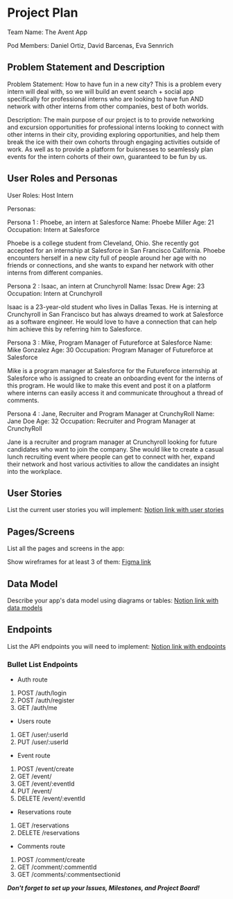 # Project Plan

Team Name: The Avent App

Pod Members: Daniel Ortiz, David Barcenas, Eva Sennrich

## Problem Statement and Description

Problem Statement:
How to have fun in a new city? This is a problem every intern will deal with, so we will build an event search + social app specifically for               professional interns who are looking to have fun AND network with other interns from other companies, best of both worlds.

Description:
The main purpose of our project is to to provide networking and excursion opportunities for professional interns looking to connect with other interns in their city, providing exploring opportunities, and help them break the ice with their own cohorts through engaging activities outside of work. As well as to provide a platform for buisnesses to seamlessly plan events for the intern cohorts of their own, guaranteed to be fun by us.

## User Roles and Personas

User Roles:
    Host
    Intern

Personas:

   Persona 1 : Phoebe, an intern at Salesforce
   Name: Phoebe Miller 
   Age: 21
   Occupation: Intern at Salesforce
   
   Phoebe is a college student from Cleveland, Ohio. She recently got accepted for an internship at Salesforce in San Francisco California. Phoebe encounters herself in a new city full of people around her age with no friends or connections, and she wants to expand her network with other interns from different companies.
   
   Persona 2 : Isaac, an intern at Crunchyroll
   Name: Issac Drew 
   Age: 23
   Occupation: Intern at Crunchyroll
   
   Isaac is a 23-year-old student who lives in Dallas Texas. He is interning at Crunchyroll in San Francisco but has always dreamed to work at Salesforce as a software engineer. He would love to have a connection that can help him achieve this by referring him to Salesforce. 
   
   Persona 3 : Mike, Program Manager of Futureforce at Salesforce
   Name: Mike Gonzalez
   Age: 30
   Occupation: Program Manager of Futureforce at Salesforce
   
  Mike is a program manager at Salesforce for the Futureforce internship at Salesforce who is assigned to create an onboarding event for the interns of this program. He would like to make this event and post it on a platform where interns can easily access it and communicate throughout a thread of comments.
  
   Persona 4 : Jane, Recruiter and Program Manager at CrunchyRoll
   Name: Jane Doe
   Age: 32
   Occupation: Recruiter and Program Manager at CrunchyRoll
   
  Jane is a recruiter and program manager at Crunchyroll looking for future candidates who want to join the company. She would like to create a casual lunch recruiting event where people can get to connect with her, expand their network and host various activities to allow the candidates an insight into the workplace.
  
## User Stories

List the current user stories you will implement: [Notion link with user stories](https://advent-app.notion.site/User-Stories-79d0cbdd1d9a43939e414bf0a25b5584)

## Pages/Screens

List all the pages and screens in the app: 

Show wireframes for at least 3 of them: [Figma link](https://www.figma.com/file/zkHTcf12okEsg0OLU2AZwa/Avent-App?node-id=0%3A1)


## Data Model

Describe your app's data model using diagrams or tables: [Notion link with data models](https://www.figma.com/file/dgE3UkEDrVKBr37VUWKzCO/Relational-Database-Diagram---Component-Kit-(Community)?node-id=3%3A728)

## Endpoints

List the API endpoints you will need to implement: [Notion link with endpoints](https://advent-app.notion.site/Endpoints-50044a84683b44ed9fb6443eddf5d06d)
### Bullet List Endpoints

- Auth route
1. POST /auth/login
2. POST /auth/register
3. GET /auth/me

- Users route
1. GET /user/:userId
2. PUT /user/:userId

- Event route
1. POST /event/create
2. GET   /event/ 
3. GET /event/:eventId
4. PUT /event/
5. DELETE /event/:eventId

- Reservations route
1. GET /reservations
2. DELETE /reservations

- Comments route
1. POST /comment/create
2. GET /comment/:commentId
3. GET /comments/:commentsectionid

***Don't forget to set up your Issues, Milestones, and Project Board!***
